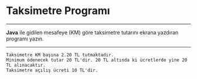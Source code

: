 # Taksimetre Programı

---
**Java** ile gidilen mesafeye (KM) göre taksimetre tutarını ekrana yazdıran programı yazın.

---

```Problem1
Taksimetre KM başına 2.20 TL tutmaktadır.
Minimum ödenecek tutar 20 TL'dir. 20 TL altında ki ücretlerde yine 20 TL alınacaktır.
Taksimetre açılış ücreti 10 TL'dir.
```
